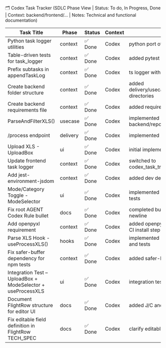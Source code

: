 🗂️ Codex Task Tracker (SDLC Phase View | Status: To do, In Progress, Done | Context: backend/frontend/... | Notes: Technical and functional documentation)

| **Task Title**                                              | **Phase** | **Status** | **Context** | **Notes**                                              | **Created** | **Updated** |
| ----------------------------------------------------------- | --------- | ---------- | ----------- | ------------------------------------------------------ | ----------- | ----------- |
| Python task logger utilities                                | context   | ✅ Done    | Codex       | python port of go utilities                            | 2025-07-10  | 2025-07-10  |
| Table-driven tests for task_logger                          | context   | ✅ Done    | Codex       | added pytest table-driven tests                        | 2025-07-10  | 2025-07-10  |
| Prefix subtasks in appendTaskLog                            | context   | ✅ Done    | Codex       | ts logger with parentTaskName                          | 2025-07-10  | 2025-07-10  |
| Create backend folder structure                             | context   | ✅ Done    | Codex       | added delivery/usecase/repository directories          | 2025-07-10  | 2025-07-10  |
| Create backend requirements file                            | context   | ✅ Done    | Codex       | added requirements.txt and docs                        | 2025-07-10  | 2025-07-10  |
| ParseAndFilterXLS()                                         | usecase   | ✅ Done    | Codex       | implemented parser in backend/repository/xls_parser.py | 2025-07-10  | 2025-07-10  |
| /process endpoint                                           | delivery  | ✅ Done    | Codex       | implemented FastAPI route                              | 2025-07-10  | 2025-07-10  |
| Upload XLS - UploadBox                                      | ui        | ✅ Done    | Codex       | initial implementation                                 | 2025-07-11  | 2025-07-11  |
| Update frontend task logger                                 | context   | ✅ Done    | Codex       | switched to codex_task_tracker.md                      | 2025-07-11  | 2025-07-11  |
| Add jest-environment-jsdom                                  | context   | ✅ Done    | Codex       | added dev dependency                                   | 2025-07-11  | 2025-07-11  |
| Mode/Category Toggle - ModeSelector                         | ui        | ✅ Done    | Codex       | implemented ModeSelector with tests                    | 2025-07-11  | 2025-07-11  |
| Fix root AGENT Codex Rule bullet                            | docs      | ✅ Done    | Codex       | completed bullet text and newline                      | 2025-07-11  | 2025-07-11  |
| Add openpyxl requirement                                    | context   | ✅ Done    | Codex       | added openpyxl dependency and CI install step          | 2025-07-11  | 2025-07-11  |
| Parse XLS Hook - useProcessXLS()                            | hooks     | ✅ Done    | Codex       | implemented useProcessXLS and tests                    | 2025-07-11  | 2025-07-11  |
| Fix safer-buffer dependency for npm tests                   | context   | ✅ Done    | Codex       | added safer-buffer dependency                          | 2025-07-11  | 2025-07-11  |
| Integration Test – UploadBox + ModeSelector + useProcessXLS | ui        | ✅ Done    | Codex       | integration test added                                 | 2025-07-11  | 2025-07-11  |
| Document FlightRow structure for editor UI                  | docs      | ✅ Done    | Codex       | added J/C and Y/C docs                                 | 2025-07-11  | 2025-07-11  |
| Fix editable field definition in FlightRow TECH_SPEC        | docs      | ✅ Done    | Codex       | clarify editable j/y fields                            | 2025-07-11  | 2025-07-11  |
